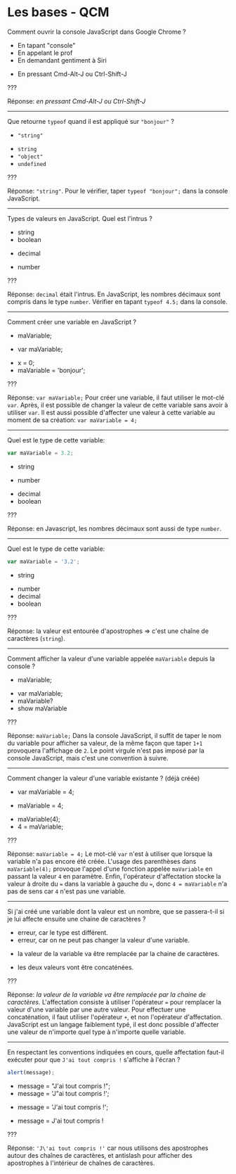 # Les bases - QCM

Comment ouvrir la console JavaScript dans Google Chrome ?

- En tapant "console"
- En appelant le prof
- En demandant gentiment à Siri
* En pressant Cmd-Alt-J ou Ctrl-Shift-J

???

Réponse: *en pressant Cmd-Alt-J ou Ctrl-Shift-J*

---

Que retourne `typeof` quand il est appliqué sur `"bonjour"` ?

* `"string"`
- `string`
- `"object"`
- `undefined`

???

Réponse: `"string"`.
Pour le vérifier, taper `typeof "bonjour";` dans la console JavaScript.

---

Types de valeurs en JavaScript. Quel est l'intrus ?

- string
- boolean
* decimal
- number

???

Réponse: `decimal` était l'intrus.
En JavaScript, les nombres décimaux sont compris dans le type `number`.
Vérifier en tapant `typeof 4.5;` dans la console.

---

Comment créer une variable en JavaScript ?

- maVariable;
* var maVariable;
- x = 0;
- maVariable = 'bonjour';

???

Réponse: `var maVariable;`
Pour créer une variable, il faut utiliser le mot-clé `var`.
Après, il est possible de changer la valeur de cette variable sans avoir à utiliser `var`.
Il est aussi possible d'affecter une valeur à cette variable au moment de sa création: `var maVariable = 4;` 

---

Quel est le type de cette variable:

```js
var maVariable = 3.2;
```

- string
* number
- decimal
- boolean

???

Réponse: en Javascript, les nombres décimaux sont aussi de type `number`.

---

Quel est le type de cette variable:

```js
var maVariable = '3.2';
```

* string
- number
- decimal
- boolean

???

Réponse: la valeur est entourée d'apostrophes => c'est une chaîne de caractères (`string`).

---

Comment afficher la valeur d'une variable appelée `maVariable` depuis la console ?

* maVariable;
- var maVariable;
- maVariable?
- show maVariable

???

Réponse: `maVariable;`
Dans la console JavaScript, il suffit de taper le nom du variable pour afficher sa valeur, de la même façon que taper `1+1` provoquera l'affichage de `2`.
Le point virgule n'est pas imposé par la console JavaScript, mais c'est une convention à suivre.

---

Comment changer la valeur d'une variable existante ? (déjà créée)

- var maVariable = 4;
* maVariable = 4;
- maVariable(4);
- 4 = maVariable;

???

Réponse: `maVariable = 4;`
Le mot-clé `var` n'est à utiliser que lorsque la variable n'a pas encore été créée.
L'usage des parenthèses dans `maVariable(4);` provoque l'appel d'une fonction appelée `maVariable` en passant la valeur `4` en paramètre.
Enfin, l'opérateur d'affectation stocke la valeur à droite du `=` dans la variable à gauche du `=`, donc `4 = maVariable` n'a pas de sens car `4` n'est pas une variable. 

---

Si j'ai créé une variable dont la valeur est un nombre, que se passera-t-il si je lui affecte ensuite une chaine de caractères ?

- erreur, car le type est différent.
- erreur, car on ne peut pas changer la valeur d'une variable.
* la valeur de la variable va être remplacée par la chaine de caractères.
- les deux valeurs vont être concaténées.

???

Réponse: *la valeur de la variable va être remplacée par la chaine de caractères.*
L'affectation consiste à utiliser l'opérateur `=` pour remplacer la valeur d'une variable par une autre valeur.
Pour effectuer une concaténation, il faut utiliser l'opérateur `+`, et non l'opérateur d'affectation.
JavaScript est un langage faiblement typé, il est donc possible d'affecter une valeur de n'importe quel type à n'importe quelle variable.  

---

En respectant les conventions indiquées en cours, quelle affectation faut-il exécuter pour que `J'ai tout compris !` s'affiche à l'écran ?

```js
alert(message);
```

- message = "J'ai tout compris !";
- message = 'J"ai tout compris !';
* message = 'J\'ai tout compris !';
- message = J'ai tout compris !

???

Réponse: `'J\'ai tout compris !'` car nous utilisons des apostrophes autour des chaînes de caractères, et antislash pour afficher des apostrophes à l'intérieur de chaînes de caractères.
